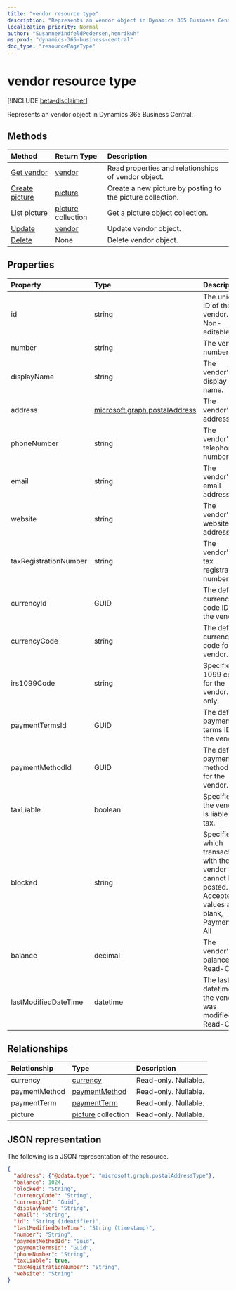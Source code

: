 ```yaml
---
title: "vendor resource type"
description: "Represents an vendor object in Dynamics 365 Business Central."
localization_priority: Normal
author: "SusanneWindfeldPedersen,henrikwh"
ms.prod: "dynamics-365-business-central"
doc_type: "resourcePageType"
---
```


# vendor resource type

[!INCLUDE [beta-disclaimer](../../includes/beta-disclaimer.md)]

Represents an vendor object in Dynamics 365 Business Central.

## Methods

| Method       | Return Type | Description |
|:-------------|:------------|:------------|
| [Get vendor](../api/dynamics-vendor-get.md) | [vendor](dynamics-vendor.md) | Read properties and relationships of vendor object. |
| [Create picture](../api/dynamics-vendor-post-picture.md) | [picture](dynamics-picture.md) | Create a new picture by posting to the picture collection. |
| [List picture](../api/dynamics-vendor-list-picture.md) | [picture](dynamics-picture.md) collection | Get a picture object collection. |
| [Update](../api/dynamics-vendor-update.md) | [vendor](dynamics-vendor.md) | Update vendor object. |
| [Delete](../api/dynamics-vendor-delete.md) | None | Delete vendor object. |

## Properties

| Property     | Type        | Description |
|:-------------|:------------|:------------|
|id|string|The unique ID of the vendor. Non-editable.|
|number|string|The vendor number.|
|displayName|string|The vendor's display name.|
|address|[microsoft.graph.postalAddress](../resources/dynamics-complextypes.md)|The vendor's address.|
|phoneNumber|string|The vendor's telephone number.|
|email|string|The vendor's email address.|
|website|string|The vendor's website address.|
|taxRegistrationNumber|string|The vendor's tax registration number.|
|currencyId|GUID|The default currency code ID for the vendor.|
|currencyCode|string|The default currency code for the vendor.|
|irs1099Code|string|Specifies a 1099 code for the vendor. US only.|
|paymentTermsId|GUID|The default payment terms ID for the vendor.|
|paymentMethodId|GUID|The default payment method ID for the vendor.|
|taxLiable|boolean|Specifies if the vendor is liable for tax.|
|blocked|string|Specifies which transactions with the vendor that cannot be posted. Accepted values are blank, Payment or All|
|balance|decimal|The vendor's balance. Read-Only.|
|lastModifiedDateTime|datetime|The last datetime the vendor was modified. Read-Only.|  

## Relationships

| Relationship | Type        | Description |
|:-------------|:------------|:------------|
|currency|[currency](dynamics-currency.md)| Read-only. Nullable.|
|paymentMethod|[paymentMethod](dynamics-paymentmethod.md)| Read-only. Nullable.|
|paymentTerm|[paymentTerm](dynamics-paymentterm.md)| Read-only. Nullable.|
|picture|[picture](dynamics-picture.md) collection| Read-only. Nullable.|

## JSON representation

The following is a JSON representation of the resource.

<!-- {
  "blockType": "resource",
  "optionalProperties": [

  ],
  "@odata.type": "microsoft.graph.vendor",
  "baseType": "",
  "keyProperty": "id"
}-->

```json
{
  "address": {"@odata.type": "microsoft.graph.postalAddressType"},
  "balance": 1024,
  "blocked": "String",
  "currencyCode": "String",
  "currencyId": "Guid",
  "displayName": "String",
  "email": "String",
  "id": "String (identifier)",
  "lastModifiedDateTime": "String (timestamp)",
  "number": "String",
  "paymentMethodId": "Guid",
  "paymentTermsId": "Guid",
  "phoneNumber": "String",
  "taxLiable": true,
  "taxRegistrationNumber": "String",
  "website": "String"
}
```

<!-- uuid: 16cd6b66-4b1a-43a1-adaf-3a886856ed98
2019-02-04 14:57:30 UTC -->
<!-- {
  "type": "#page.annotation",
  "description": "vendor resource",
  "keywords": "",
  "section": "documentation",
  "tocPath": ""
}-->